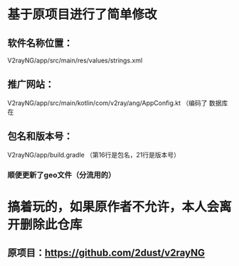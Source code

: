 # 基于原项目进行了简单修改

## 软件名称位置：
V2rayNG/app/src/main/res/values/strings.xml
## 推广网站：
V2rayNG/app/src/main/kotlin/com/v2ray/ang/AppConfig.kt （编码了 数据库在
## 包名和版本号：
V2rayNG/app/build.gradle （第16行是包名，21行是版本号）

### 顺便更新了geo文件（分流用的）

# 搞着玩的，如果原作者不允许，本人会离开删除此仓库
## 原项目：https://github.com/2dust/v2rayNG
